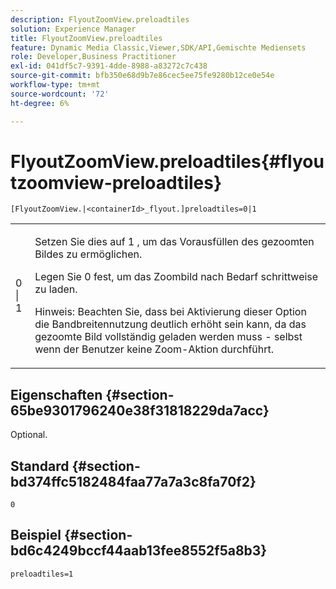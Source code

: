 ```yaml
---
description: FlyoutZoomView.preloadtiles
solution: Experience Manager
title: FlyoutZoomView.preloadtiles
feature: Dynamic Media Classic,Viewer,SDK/API,Gemischte Mediensets
role: Developer,Business Practitioner
exl-id: 041df5c7-9391-4dde-8988-a83272c7c438
source-git-commit: bfb350e68d9b7e86cec5ee75fe9280b12ce0e54e
workflow-type: tm+mt
source-wordcount: '72'
ht-degree: 6%

---
```


# FlyoutZoomView.preloadtiles{#flyoutzoomview-preloadtiles}

`[FlyoutZoomView.|<containerId>_flyout.]preloadtiles=0|1`

<table id="table_E314540D347D47699C04EB80D20C0721"> 
 <tbody> 
  <tr> 
   <td colname="col1"> <p> <span class="codeph"> 0 | 1</span> </p> </td> 
   <td colname="col2"> <p> Setzen Sie dies auf <span class="codeph"> 1</span> , um das Vorausfüllen des gezoomten Bildes zu ermöglichen. </p> <p>Legen Sie <span class="codeph"> 0</span> fest, um das Zoombild nach Bedarf schrittweise zu laden. </p> <p> <p>Hinweis:  Beachten Sie, dass bei Aktivierung dieser Option die Bandbreitennutzung deutlich erhöht sein kann, da das gezoomte Bild vollständig geladen werden muss - selbst wenn der Benutzer keine Zoom-Aktion durchführt. </p> </p> </td> 
  </tr> 
 </tbody> 
</table>

## Eigenschaften {#section-65be9301796240e38f31818229da7acc}

Optional.

## Standard {#section-bd374ffc5182484faa77a7a3c8fa70f2}

`0`

## Beispiel {#section-bd6c4249bccf44aab13fee8552f5a8b3}

`preloadtiles=1`

